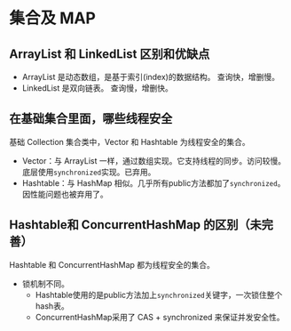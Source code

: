 # 集合及 MAP

## ArrayList 和 LinkedList 区别和优缺点
+ ArrayList 是动态数组，是基于索引(index)的数据结构。
查询快，增删慢。
+ LinkedList 是双向链表。
查询慢，增删快。

## 在基础集合里面，哪些线程安全
基础 Collection 集合类中，Vector 和 Hashtable 为线程安全的集合。
+ Vector：与 ArrayList 一样，通过数组实现。它支持线程的同步。访问较慢。底层使用`synchronized`实现。已弃用。
+ Hashtable：与 HashMap 相似。几乎所有public方法都加了`synchronized`。因性能问题也被弃用了。

## Hashtable和 ConcurrentHashMap 的区别（未完善）
Hashtable 和 ConcurrentHashMap 都为线程安全的集合。
+ 锁机制不同。
    + Hashtable使用的是public方法加上`synchronized`关键字，一次锁住整个hash表。
    + ConcurrentHashMap采用了 CAS + synchronized 来保证并发安全性。


## 